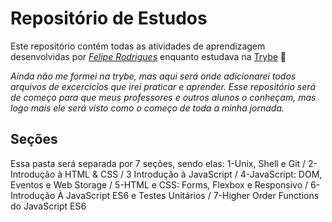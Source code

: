 # Repositório de Estudos

Este repositório contém todas as atividades de aprendizagem desenvolvidas por _[Felipe Rodrigues](https://www.linkedin.com/in/neathfelipe/)_ enquanto estudava na [Trybe](https://www.betrybe.com/) 🚀

_Ainda não me formei na trybe, mas aqui será onde adicionarei todos arquivos de excercicios que irei praticar e aprender. Esse repositório será de começo para que meus professores e outros alunos o conheçam, mas logo mais ele será visto como o começo de toda a minha jornada._

## Seções
Essa pasta será separada por 7 seções, sendo elas: 1-Unix, Shell e Git / 2-Introdução à HTML & CSS / 3 Introdução à JavaScript / 4-JavaScript: DOM, Eventos e Web Storage / 5-HTML e CSS: Forms, Flexbox e Responsivo / 6-Introdução À JavaScript ES6 e Testes Unitários / 7-Higher Order Functions do JavaScript ES6
